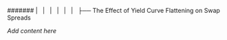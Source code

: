 ####### |   |   |   |   |   |   ├── The Effect of Yield Curve Flattening on Swap Spreads

*Add content here*